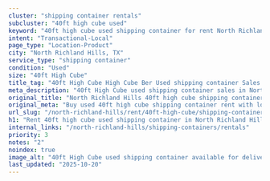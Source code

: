 ```yaml
---
cluster: "shipping container rentals"
subcluster: "40ft high cube used"
keyword: "40ft high cube used shipping container for rent North Richland Hills, TX"
intent: "Transactional-Local"
page_type: "Location-Product"
city: "North Richland Hills, TX"
service_type: "shipping container"
condition: "Used"
size: "40ft High Cube"
title_tag: "40ft High Cube High Cube Ber Used shipping container Sales in North Richland Hills | LC Container"
meta_description: "40ft High Cube used shipping container sales in North Richland Hills. High cube containers with extra height. Fast delivery, competitive pricing. Serving shipping containers area. Quote ID: X8I. Call (214) 524-4168 for your free quote today."
original_title: "North Richland Hills 40ft high cube shipping container for rent | LC"
original_meta: "Buy used 40ft high cube shipping container rent with local delivery in North Richland Hills, TX. LC Container — local Since 2003. Request a fast quote today."
url_slug: "/north-richland-hills/rent/40ft-high-cube/shipping-containers/used"
h1: "Rent 40ft high cube used shipping container in North Richland Hills"
internal_links: "/north-richland-hills/shipping-containers/rentals"
priority: 3
notes: "2"
noindex: true
image_alt: "40ft High Cube used shipping container available for delivery in North Richland Hills"
last_updated: "2025-10-20"
---
```


<!-- TODO: Add unique city/inventory copy, images, and internal links here. -->
